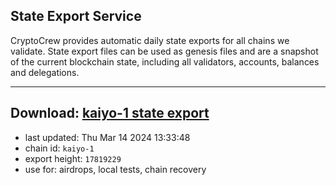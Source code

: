 ## State Export Service
CryptoCrew provides automatic daily state exports for all chains we validate. State export files can be used as genesis files and are a snapshot of the current blockchain state, including all validators, accounts, balances and delegations.

---
**Download: [kaiyo-1 state export](https://dl-eu2.ccvalidators.com/SERVICE/kujira/kaiyo-1_export_17819229.json)**
---

- last updated: Thu Mar 14 2024 13:33:48
- chain id: `kaiyo-1`
- export height: `17819229`
- use for: airdrops, local tests, chain recovery
